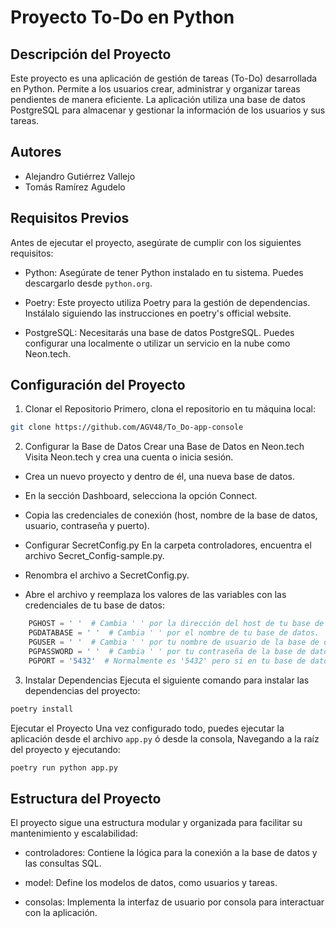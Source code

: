 # Proyecto To-Do en Python
## Descripción del Proyecto
Este proyecto es una aplicación de gestión de tareas (To-Do) desarrollada en Python. Permite a los usuarios crear, administrar y organizar tareas pendientes de manera eficiente. La aplicación utiliza una base de datos PostgreSQL para almacenar y gestionar la información de los usuarios y sus tareas.

## Autores
* Alejandro Gutiérrez Vallejo
* Tomás Ramírez Agudelo

## Requisitos Previos
Antes de ejecutar el proyecto, asegúrate de cumplir con los siguientes requisitos:

- Python: Asegúrate de tener Python instalado en tu sistema. Puedes descargarlo desde `python.org`.

- Poetry: Este proyecto utiliza Poetry para la gestión de dependencias. Instálalo siguiendo las instrucciones en poetry's official website.

- PostgreSQL: Necesitarás una base de datos PostgreSQL. Puedes configurar una localmente o utilizar un servicio en la nube como Neon.tech.

## Configuración del Proyecto
1. Clonar el Repositorio
Primero, clona el repositorio en tu máquina local:

```bash
git clone https://github.com/AGV48/To_Do-app-console
```

2. Configurar la Base de Datos
Crear una Base de Datos en Neon.tech
Visita Neon.tech y crea una cuenta o inicia sesión.

- Crea un nuevo proyecto y dentro de él, una nueva base de datos.

- En la sección Dashboard, selecciona la opción Connect.

- Copia las credenciales de conexión (host, nombre de la base de datos, usuario, contraseña y puerto).

- Configurar SecretConfig.py
En la carpeta controladores, encuentra el archivo Secret_Config-sample.py.

- Renombra el archivo a SecretConfig.py.

- Abre el archivo y reemplaza los valores de las variables con las credenciales de tu base de datos:
```Python
    PGHOST = ' '  # Cambia ' ' por la dirección del host de tu base de datos.
    PGDATABASE = ' '  # Cambia ' ' por el nombre de tu base de datos.
    PGUSER = ' '  # Cambia ' ' por tu nombre de usuario de la base de datos.
    PGPASSWORD = ' '  # Cambia ' ' por tu contraseña de la base de datos.
    PGPORT = '5432'  # Normalmente es '5432' pero si en tu base de datos cambia, pegar el nuevo
```
3. Instalar Dependencias
Ejecuta el siguiente comando para instalar las dependencias del proyecto:

```bash
poetry install
```
Ejecutar el Proyecto
Una vez configurado todo, puedes ejecutar la aplicación desde el archivo `app.py` ó desde la consola, Navegando a la raíz del proyecto y ejecutando:

```bash
poetry run python app.py
```

## Estructura del Proyecto
El proyecto sigue una estructura modular y organizada para facilitar su mantenimiento y escalabilidad:

* controladores: Contiene la lógica para la conexión a la base de datos y las consultas SQL.

* model: Define los modelos de datos, como usuarios y tareas.

* consolas: Implementa la interfaz de usuario por consola para interactuar con la aplicación.